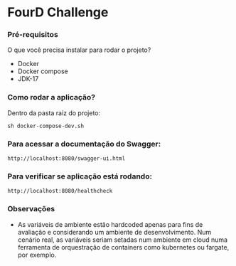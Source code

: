 # FourD Challenge

### Pré-requisitos
O que você precisa instalar para rodar o projeto?

* Docker
* Docker compose
* JDK-17

### Como rodar a aplicação?
Dentro da pasta raiz do projeto:
```
sh docker-compose-dev.sh
```

### Para acessar a documentação do Swagger:
```
http://localhost:8080/swagger-ui.html
```

### Para verificar se aplicação está rodando:
```
http://localhost:8080/healthcheck
```

### Observações

* As variáveis de ambiente estão hardcoded apenas para fins de avaliação e considerando um ambiente de desenvolvimento. Num cenário real, as variáveis seriam setadas num ambiente em cloud numa ferramenta de orquestração de containers como kubernetes ou fargate, por exemplo.
